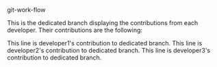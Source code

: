 git-work-flow

This is the dedicated branch displaying the contributions from each developer. Their contributions are the following:

This line is developer1's contribution to dedicated branch.
This line is developer2's contribution to dedicated branch.
This line is developer3's contribution to dedicated branch.
